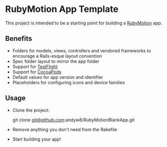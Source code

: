 # RubyMotion App Template

This project is intended to be a starting point for building a [RubyMotion](http://www.rubymotion.com/) app.

## Benefits

* Folders for models, views, controllers and vendored frameworks to encourage a Rails-esque layout convention
* Spec folder layout to mirror the app folder
* Support for [TestFlight](http://www.rubymotion.com/developer-center/articles/testflight/)
* Support for [CocoaPods](http://www.rubymotion.com/developer-center/articles/cocoapods/)
* Default values for app version and identifier
* Placeholders for configuring icons and device families

## Usage

* Clone the project:

    git clone git@github.com:andyw8/RubyMotionBlankApp.git

* Remove anything you don't need from the Rakefile
* Start building your app!
